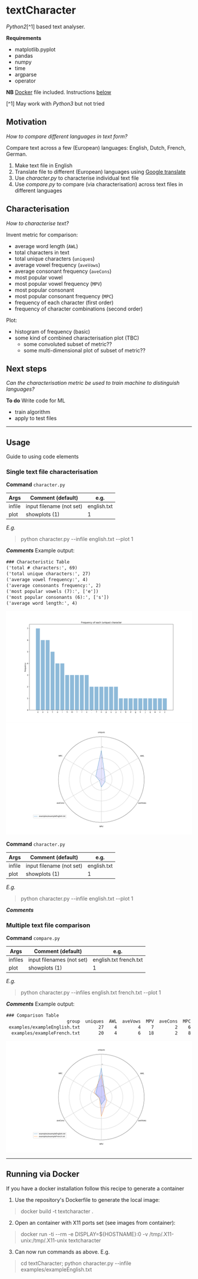 # textCharacter
*Python2*[^1] based text analyser.

**Requirements**
* matplotlib.pyplot
* pandas
* numpy
* time
* argparse
* operator

**NB** [Docker](https://www.docker.com/products/docker-desktop) file included. Instructions [below](#running-via-docker)

[^1] May work with *Python3* but not tried

## Motivation
*How to compare different languages in text form?*

Compare text across a few (European) languages: English, Dutch, French, German.

1. Make text file in English
2. Translate file to different (European) languages using [Google translate](https://translate.google.co.uk)
3. Use *character.py* to characterise individual text file
4. Use *compare.py* to compare (via characterisation) across text files in different languages

## Characterisation
*How to characterise text?*

Invent metric for comparison:
* average word length (`AWL`)
* total characters in text
* total unique characters (`uniques`)
* average vowel frequency (`aveVows`)
* average consonant frequency (`aveCons`)
* most popular vowel
* most popular vowel frequency (`MPV`)
* most popular consonant
* most popular consonant frequency (`MPC`)
* frequency of each character (first order)
* frequency of character combinations (second order)

Plot:
* histogram of frequency (basic)
* some kind of combined characterisation plot (TBC)
    * some convoluted subset of metric??
    * some multi-dimensional plot of subset of metric??

## Next steps
*Can the characterisation metric be used to train machine to distinguish languages?*

**To do**
Write code for ML
* train algorithm
* apply to test files

---
## Usage

Guide to using code elements

### Single text file characterisation

**Command**
`character.py`

| Args | Comment (default) | e.g. |
| --- | --- | --- |
| infile | input filename (not set) |  english.txt |
| plot | showplots (1) | 1 |

*E.g.*
> python character.py --infile english.txt --plot 1

**_Comments_**
Example output:
```
### Characteristic Table
('total # characters:', 69)
('total unique characters:', 27)
('average vowel frequency:', 4)
('average consonants frequency:', 2)
('most popular vowels (7):', ['e'])
('most popular consonants (6):', ['s'])
('average word length:', 4)
```
![](examples/exampleBar.png)
![](examples/exampleRadar.png)

**Command**
`character.py`

| Args | Comment (default) | e.g. |
| --- | --- | --- |
| infile | input filename (not set) |  english.txt |
| plot | showplots (1) | 1 |

*E.g.*
> python character.py --infile english.txt --plot 1

**_Comments_**

### Multiple text file comparison

**Command**
`compare.py`

| Args | Comment (default) | e.g. |
| --- | --- | --- |
| infiles | input filenames (not set) |  english.txt french.txt |
| plot | showplots (1) | 1 |

*E.g.*
> python character.py --infiles english.txt french.txt --plot 1

**_Comments_**
Example output:
```
### Comparison Table
                       group  uniques  AWL  aveVows  MPV  aveCons  MPC
 examples/exampleEnglish.txt       27    4        4    7        2    6
  examples/exampleFrench.txt       20    4        6   18        2    8
```
![](examples/exampleComp.png)

---
## Running via Docker

If you have a docker installation follow this recipe to generate a container

1. Use the repository's Dockerfile to generate the local image:

> docker build -t textcharacter .

2. Open an container with X11 ports set (see images from container):

> docker run -ti --rm -e DISPLAY=${HOSTNAME}:0 -v /tmp/.X11-unix:/tmp/.X11-unix textcharacter

3. Can now run commands as above. E.g.

> cd textCharacter; python character.py --infile examples/exampleEnglish.txt
